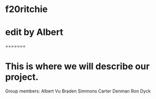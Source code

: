 # f20ritchie

# edit by Albert
=======

This is where we will describe our project.
=======

Group members:
Albert Vu
Braden Simmons
Carter Denman
Ron Dyck

